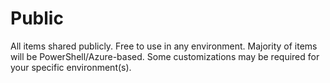 # Public
All items shared publicly. Free to use in any environment.
Majority of items will be PowerShell/Azure-based.
Some customizations may be required for your specific environment(s).
